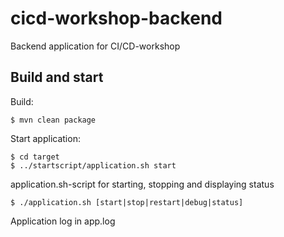 # cicd-workshop-backend
Backend application for CI/CD-workshop

## Build and start

Build:

	$ mvn clean package
	
Start application:

	$ cd target	
	$ ../startscript/application.sh start
	
application.sh-script for starting, stopping and displaying status

    $ ./application.sh [start|stop|restart|debug|status]

Application log in app.log
